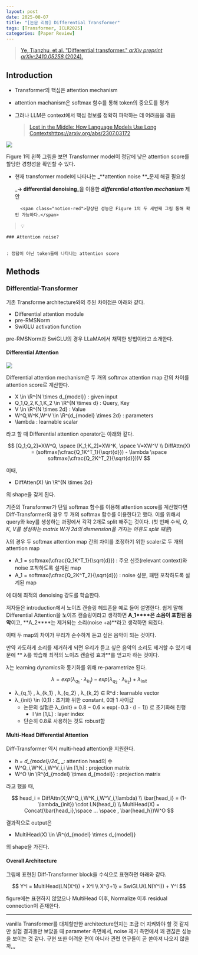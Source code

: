 ```yaml
---
layout: post
date: 2025-08-07
title: "[논문 리뷰] Differential Transformer"
tags: [Transformer, ICLR2025]
categories: [Paper Review]
---
```


> [Ye, Tianzhu, et al. "Differential transformer." ](https://arxiv.org/abs/2410.05258)[_arXiv preprint arXiv:2410.05258_](https://arxiv.org/abs/2410.05258)[ (2024).](https://arxiv.org/abs/2410.05258)



## Introduction

- Transformer의 핵심은 attention mechanism
- attention machanism은 softmax 함수를 통해 token의 중요도를 평가
- 그러나 LLM은 context에서 핵심 정보를 정확히 파악하는 데 어려움을 겪음

	> [Lost in the Middle: How Language Models Use Long Contextshttps://arxiv.org/abs/2307.03172](https://arxiv.org/abs/2307.03172)


![](https://prod-files-secure.s3.us-west-2.amazonaws.com/542b861c-36a8-4051-84e5-8804b6728dba/9083ea56-691a-4752-ae26-47f403431ac8/image.png?X-Amz-Algorithm=AWS4-HMAC-SHA256&X-Amz-Content-Sha256=UNSIGNED-PAYLOAD&X-Amz-Credential=ASIAZI2LB46633YSMQDM%2F20250930%2Fus-west-2%2Fs3%2Faws4_request&X-Amz-Date=20250930T070126Z&X-Amz-Expires=3600&X-Amz-Security-Token=IQoJb3JpZ2luX2VjEF4aCXVzLXdlc3QtMiJHMEUCIQCMN5t9t%2F62OO5cx5odktFzYBi7MSlxA8QYjglyzfCHzAIgH7uhZXlsvhffdixMB7YGXQQVNhtyFbL%2BGPDtU8i7f1IqiAQI5%2F%2F%2F%2F%2F%2F%2F%2F%2F%2F%2FARAAGgw2Mzc0MjMxODM4MDUiDMk8ZwyGF4ah3LyveSrcA4DxPuxGN8fUdaoCix43pN%2BI2XTFYppaPcvpC2OJVK4pPqwpKE8jcZY%2FBKRhui5jrN6P6uLTY1gJtwlljN1mCy4e0rvszZsVPksVVwJr9OLavdfjA%2BE00jy7nvbpM0fQXyWKuHtnIFabX%2FjfIIjVQ9kwJQ5c5bQq6gbPK0nb%2FUVbMYqHmUGwfs7M%2BhDOTxgTqjZUiSyS5BssAn4lB0pokeOU3uhrCDNDdWDmZ17axjlKsAJamEtLfomAASfAL3F%2BJX7pTCQ5Am6mtIm%2BXauqWD4Jo5wk61fc6YVCtWVzn0RBCI94SwBPVKuwWiy1nSCS8CwzY4vAxK9ZTuFXegnvz%2BKFnFDbP4pW6jLggiC%2FadcMLfK96W9mDVNdh8JjWkcSDdy3zKFriTLeX5JMgcgeYudoS4SZacvrJAxTMnzvBPcu0kT7lLClHefYUY21r0XGqzc%2BeaWxt0duIYhyJTn1WBejEGywizYGNxl3gaqJvP1%2BhgRejFtf%2FMwDUDWrbkOlWc1k6aZL7U7zfWDlKu7jI6lZn2nCCzPrUGW2zgdklgKliGZkC1DOQlphSKRBWUK4bnzQRNPBpIB%2B0Wyw7wg%2FFmVQXNzLR5BznYyawJ%2FimDCtoLkp8owNTPbVEOycMPLl7cYGOqUBYGqgRoRPsybrm86qhIz89r%2FjxnTYUvvxstJ2HUDwYuiFGx%2BM17JhHSiHtAd5tioereDFXgQMFPw4WhGgRi%2Bs6ZGLX9iOgU2SNJ2WJQEfYecVb7xRfkCE0Lm8Hlp78%2BVsuk7DGLEg9a0BKr4j%2BHP67v8hyd%2FRZV%2BoxYiZoPpbwahwdanwLooQVyFi4Rz%2FYPqSV6uu2yRtcJuAhPyrveHBWPSTvgMg&X-Amz-Signature=60d33b4c646bfa46054f7cd5d8e670ea23667efe41b074a279735e0db48c6665&X-Amz-SignedHeaders=host&x-amz-checksum-mode=ENABLED&x-id=GetObject)


Figure 1의 왼쪽 그림을 보면 Transformer model이 정답에 낮은 attention score를 할당한 경향성을 확인할 수 있다.

- 현재 transformer model에 나타나는 _**attention noise **_문제 해결 필요성

	_**→ differential denoising**_을 이용한 _**differential attention mechanism**_ 제안


		<span class="notion-red">향상된 성능은 Figure 1의 두 세번째 그림 통해 확인 가능하다.</span>


> 💡 


	### Attention noise?


	: 정답이 아닌 token들에 나타나는 attention score



## Methods



### Differential-Transformer


기존 Transforme architecture와의 주된 차이점은 아래와 같다.

- Differential attention module
- pre-RMSNorm
- SwiGLU activation function

pre-RMSNorm과 SwiGLU의 경우 LLaMA에서 채택한 방법이라고 소개한다.



#### Differential Attention


![](https://prod-files-secure.s3.us-west-2.amazonaws.com/542b861c-36a8-4051-84e5-8804b6728dba/116d70b2-1963-4810-9167-f4c7d8a06e8f/image.png?X-Amz-Algorithm=AWS4-HMAC-SHA256&X-Amz-Content-Sha256=UNSIGNED-PAYLOAD&X-Amz-Credential=ASIAZI2LB46633YSMQDM%2F20250930%2Fus-west-2%2Fs3%2Faws4_request&X-Amz-Date=20250930T070126Z&X-Amz-Expires=3600&X-Amz-Security-Token=IQoJb3JpZ2luX2VjEF4aCXVzLXdlc3QtMiJHMEUCIQCMN5t9t%2F62OO5cx5odktFzYBi7MSlxA8QYjglyzfCHzAIgH7uhZXlsvhffdixMB7YGXQQVNhtyFbL%2BGPDtU8i7f1IqiAQI5%2F%2F%2F%2F%2F%2F%2F%2F%2F%2F%2FARAAGgw2Mzc0MjMxODM4MDUiDMk8ZwyGF4ah3LyveSrcA4DxPuxGN8fUdaoCix43pN%2BI2XTFYppaPcvpC2OJVK4pPqwpKE8jcZY%2FBKRhui5jrN6P6uLTY1gJtwlljN1mCy4e0rvszZsVPksVVwJr9OLavdfjA%2BE00jy7nvbpM0fQXyWKuHtnIFabX%2FjfIIjVQ9kwJQ5c5bQq6gbPK0nb%2FUVbMYqHmUGwfs7M%2BhDOTxgTqjZUiSyS5BssAn4lB0pokeOU3uhrCDNDdWDmZ17axjlKsAJamEtLfomAASfAL3F%2BJX7pTCQ5Am6mtIm%2BXauqWD4Jo5wk61fc6YVCtWVzn0RBCI94SwBPVKuwWiy1nSCS8CwzY4vAxK9ZTuFXegnvz%2BKFnFDbP4pW6jLggiC%2FadcMLfK96W9mDVNdh8JjWkcSDdy3zKFriTLeX5JMgcgeYudoS4SZacvrJAxTMnzvBPcu0kT7lLClHefYUY21r0XGqzc%2BeaWxt0duIYhyJTn1WBejEGywizYGNxl3gaqJvP1%2BhgRejFtf%2FMwDUDWrbkOlWc1k6aZL7U7zfWDlKu7jI6lZn2nCCzPrUGW2zgdklgKliGZkC1DOQlphSKRBWUK4bnzQRNPBpIB%2B0Wyw7wg%2FFmVQXNzLR5BznYyawJ%2FimDCtoLkp8owNTPbVEOycMPLl7cYGOqUBYGqgRoRPsybrm86qhIz89r%2FjxnTYUvvxstJ2HUDwYuiFGx%2BM17JhHSiHtAd5tioereDFXgQMFPw4WhGgRi%2Bs6ZGLX9iOgU2SNJ2WJQEfYecVb7xRfkCE0Lm8Hlp78%2BVsuk7DGLEg9a0BKr4j%2BHP67v8hyd%2FRZV%2BoxYiZoPpbwahwdanwLooQVyFi4Rz%2FYPqSV6uu2yRtcJuAhPyrveHBWPSTvgMg&X-Amz-Signature=1b8cd08062456cf4440cea4f933a5355629f63167d0e6c7f6307d1f8a464ffaf&X-Amz-SignedHeaders=host&x-amz-checksum-mode=ENABLED&x-id=GetObject)


Differential attention mechanism은 두 개의 softmax attention map 간의 차이를 attention score로 계산한다.

- X \in \R^{N \times d\_{model}} : given input
- Q\_1,Q\_2,K\_1,K\_2 \in \R^{N \times d} : Query, Key
- V \in \R^{N \times 2d} : Value
- W^Q,W^K,W^V \in \R^{d\_{model} \times 2d} : parameters
- \lambda : learnable scalar

라고 할 때 Differential attention operator는 아래와 같다.


$$
[Q_1;Q_2]=XW^Q, \space [K_1;K_2]=XW^K, \space V=XW^V \\
DiffAttn(X) = (softmax(\cfrac{Q_1K^T_1}{\sqrt{d}}) - \lambda \space softmax(\cfrac{Q_2K^T_2}{\sqrt{d}}))V
$$


이때,

- DiffAtten(X) \in \R^{N \times 2d}

의 shape을 갖게 된다.


기존의 Transformer가 단일 softmax 함수를 이용해 attention score를 계산했다면 Diff-Transformer의 경우 두 개의 softmax 함수를 이용한다고 했다. 이를 위해서 query와 key를 생성하는 과정에서 각각 2개로 split 해주는 것이다. <span class="notion-red">(첫 번째 수식, </span><span class="notion-red">_Q, K, V를 생성하는 matrix W가 2d의 dismension을 가지는 이유도 split 때문_</span><span class="notion-red">)</span>


 λ의 경우 두 softmax attention map 간의 차이를 조정하기 위한 scaler로 두 개의 attention map

- A\_1 = softmax(\cfrac{Q\_1K^T\_1}{\sqrt{d}}) : 주요 신호(relevant context)와 noise 포착하도록 설계된 map
- A\_1 = softmax(\cfrac{Q\_2K^T\_2}{\sqrt{d}}) : noise 성분, 패턴 포착하도록 설계된 map 

에 대해 최적의 denoising 강도를 학습한다.


저자들은 introduction에서 노이즈 캔슬링 헤드폰을 예로 들어 설명한다. 쉽게 말해 Differential Attention을 노이즈 캔슬링이라고 생각하면 **A\_1****은 소음이 포함된 음악**이고, **A\_2****는 제거되는 소리(noise +a)**라고 생각하면 되겠다. 


이때 두 map의 차이가 우리가 순수하게 듣고 싶은 음악이 되는 것이다. 


만약 과도하게 소리를 제거하게 되면 우리가 듣고 싶은 음악의 소리도 제거할 수 있기 때문에 ** λ를 학습해 최적의 노이즈 캔슬링 효과**를 얻고자 하는 것이다.


λ는 learning dynamics와 동기화를 위해 re-parametrize 된다.


$$
\lambda = exp(\lambda_{q_1} \cdot \lambda_{k_1}) - exp(\lambda_{q_2} \cdot \lambda_{k_2}) + \lambda_{init}
$$

- λ\_{q\_1} , λ\_{k\_1} , λ\_{q\_2} , λ\_{k\_2} ∈ R^d : learnable vector
- λ\_{init} \in (0,1) : 초기화 위한 constant, 0과 1 사이값
	- 논문의 실험은 λ\_{init} = 0.8 − 0.6 × exp(−0.3 · (l − 1)) 로 초기화해 진행
		- l \in [1,L] : layer index
	- 단순히 0.8로 사용하는 것도 robust함


#### **Multi-Head Differential Attention**


Diff-Transformer 역시 multi-head attention을 지원한다.

- _h = d\_{model}/2d__ _: attention head의 수
- W^Q\_i,W^K\_i,W^V\_i,i \in [1,h] : projection matrix
- W^O \in \R^{d\_{model} \times d\_{model}} : projection matrix

라고 했을 때,


$$
head_i = DiffAttn(X;W^Q_i,W^K_i,W^V_i,\lambda) \\
\bar{head_i} = (1-\lambda_{init}) \cdot LN(head_i) \\
MultiHead(X) = Concat(\bar{head_i},\space ... \space , \bar{head_h})W^O
$$


결과적으로 output은

- MultiHead(X) \in \R^{d\_{model} \times d\_{model}}

의 shape을 가진다.



#### Overall Architecture


그림에 표현된 Diff-Transformer block을 수식으로 표현하면 아래와 같다.


$$
Y^l = MultiHead(LN(X^l)) + X^l \\
X^{l+1} = SwiGLU(LN(Y^l)) + Y^l
$$


figure에는 표현하지 않았으나 MultiHead 이후, Normalize 이후 residual connection이 존재한다.


---


vanilla Transformer를 대체할만한 architecture인지는 조금 더 지켜봐야 할 것 같지만 실험 결과들만 보았을 때 parameter 측면에서, noise 제거 측면에서 꽤 괜찮은 성능을 보이는 것 같다. 구현 또한 어려운 편이 아니라 관련 연구들이 곧 쏟아져 나오지 않을까,,,

